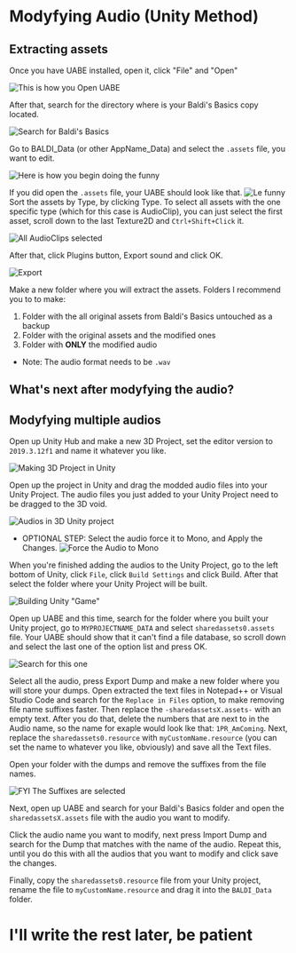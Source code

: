 # Modyfying Audio (Unity Method)
## Extracting assets
Once you have UABE installed, open it, click "File" and "Open"

![This is how you Open UABE](images/textures/open-uabe.png)

After that, search for the directory where is your Baldi's Basics copy located.

![Search for Baldi's Basics](images/textures/where-baldi.png)

Go to BALDI_Data (or other AppName_Data) and select the `.assets` file, you want to edit.

![Here is how you begin doing the funny](images/textures/open-assets-file.png)

If you did open the `.assets` file, your UABE should look like that.
![Le funny](images/textures/let-the-funny-begin.png)
Sort the assets by Type, by clicking Type. To select all assets with the one specific type (which for this case is AudioClip), you can just select the first asset, scroll down to the last Texture2D and `Ctrl+Shift+Click` it.

![All AudioClips selected](images/audio/all-audioclips-selected.png)

After that, click Plugins button, Export sound and click OK.

![Export](images/audio/export-the-sound.png)

Make a new folder where you will extract the assets.
Folders I recommend you to to make:
1. Folder with the all original assets from Baldi's Basics untouched as a backup
2. Folder with the original assets and the modified ones
3. Folder with **ONLY** the modified audio

- Note: The audio format needs to be `.wav`

## What's next after modyfying the audio?

## Modyfying multiple audios

Open up Unity Hub and make a new 3D Project, set the editor version to `2019.3.12f1` and name it whatever you like.

![Making 3D Project in Unity](images/audio/makingNewUnityProject.png)

Open up the project in Unity and drag the modded audio files into your Unity Project. The audio files you just added to your Unity Project need to be dragged to the 3D void.

![Audios in 3D Unity project](images/audio/selectTheAudioInUnity.png)

- OPTIONAL STEP: Select the audio force it to Mono, and Apply the Changes. ![Force the Audio to Mono](images/audio/forceToMono.png)

When you're finished adding the audios to the Unity Project, go to the left bottom of Unity, click `File`, click `Build Settings` and click Build. After that select the folder where your Unity Project will be built.

![Building Unity "Game"](images/audio/buildSettings.png)

Open up UABE and this time, search for the folder where you built your Unity project, go to `MYPROJECTNAME_DATA` and select `sharedassets0.assets` file. Your UABE should show that it can't find a file database, so scroll down and select the last one of the option list and press OK.

![Search for this one](images/audio/cantFind.png)

Select all the audio, press Export Dump and make a new folder where you will store your dumps. Open extracted the text files in Notepad++ or Visual Studio Code and search for the `Replace in Files` option, to make removing file name suffixes faster. Then replace the `-sharedassetsX.assets-` with an empty text. After you do that, delete the numbers that are next to in the Audio name, so the name for exaple would look lke that: `1PR_AmComing`. Next, replace the `sharedassets0.resource` with `myCustomName.resource` (you can set the name to whatever you like, obviously) and save all the Text files.

Open your folder with the dumps and remove the suffixes from the file names.

![FYI The Suffixes are selected](images/audio/removeTheSuffix.png)

Next, open up UABE and search for your Baldi's Basics folder and open the `sharedassetsX.assets` file with the audio you want to modify.

Click the audio name you want to modify, next press Import Dump and search for the Dump that matches with the name of the audio. Repeat this, until you do this with all the audios that you want to modify and click save the changes.

Finally, copy the `sharedassets0.resource` file from your Unity project, rename the file to `myCustomName.resource` and drag it into the `BALDI_Data` folder.

# I'll write the rest later, be patient